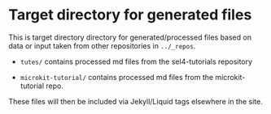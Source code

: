 <!--
    Copyright 2025 Proofcraft Pty Ltd
    SPDX-License-Identifier: CC-BY-SA-4.0
-->

# Target directory for generated files

This is target directory directory for generated/processed files based on data
or input taken from other repositories in `../_repos`.

- `tutes/` contains processed md files from the sel4-tutorials repository

- `microkit-tutorial/` contains processed md files from the microkit-tutorial
  repo.

These files will then be included via Jekyll/Liquid tags elsewhere in the site.
